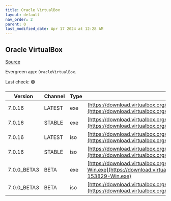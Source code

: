 ```yaml
---
title: Oracle VirtualBox
layout: default
nav_order: 2
parent: O
last_modified_date: Apr 17 2024 at 12:28 AM
---
```


## Oracle VirtualBox

[Source](https://www.virtualbox.org/)

Evergreen app: `OracleVirtualBox`. 

Last check: 🟢

| Version     | Channel | Type | URI                                                                                                                                                                                          |
| ----------- | ------- | ---- | -------------------------------------------------------------------------------------------------------------------------------------------------------------------------------------------- |
| 7.0.16      | LATEST  | exe  | [https://download.virtualbox.org/virtualbox/7.0.16/VirtualBox-7.0.16-162802-Win.exe](https://download.virtualbox.org/virtualbox/7.0.16/VirtualBox-7.0.16-162802-Win.exe)                     |
| 7.0.16      | STABLE  | exe  | [https://download.virtualbox.org/virtualbox/7.0.16/VirtualBox-7.0.16-162802-Win.exe](https://download.virtualbox.org/virtualbox/7.0.16/VirtualBox-7.0.16-162802-Win.exe)                     |
| 7.0.16      | LATEST  | iso  | [https://download.virtualbox.org/virtualbox/7.0.16/VBoxGuestAdditions_7.0.16.iso](https://download.virtualbox.org/virtualbox/7.0.16/VBoxGuestAdditions_7.0.16.iso)                           |
| 7.0.16      | STABLE  | iso  | [https://download.virtualbox.org/virtualbox/7.0.16/VBoxGuestAdditions_7.0.16.iso](https://download.virtualbox.org/virtualbox/7.0.16/VBoxGuestAdditions_7.0.16.iso)                           |
| 7.0.0_BETA3 | BETA    | exe  | [https://download.virtualbox.org/virtualbox/7.0.0_BETA3/VirtualBox-7.0.0_BETA3-153829-Win.exe](https://download.virtualbox.org/virtualbox/7.0.0_BETA3/VirtualBox-7.0.0_BETA3-153829-Win.exe) |
| 7.0.0_BETA3 | BETA    | iso  | [https://download.virtualbox.org/virtualbox/7.0.0_BETA3/VBoxGuestAdditions_7.0.0_BETA3.iso](https://download.virtualbox.org/virtualbox/7.0.0_BETA3/VBoxGuestAdditions_7.0.0_BETA3.iso)       |
